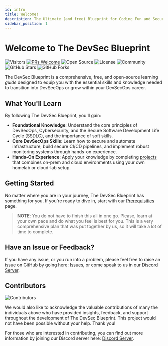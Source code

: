 ```yaml
---
id: intro
title: Welcome!
description: The Ultimate (and free) Blueprint for Coding Fun and Securing Runs!
sidebar_position: 1
---
```


<!-- markdownlint-disable MD025 -->

# Welcome to The DevSec Blueprint

<!-- markdownlint-enable MD025 -->

![Visitors](https://api.visitorbadge.io/api/visitors?path=https%3A%2F%2Fgithub.com%2Fdevsecblueprint%2Fdevsecblueprint&countColor=%23ffbe00)
[![PRs Welcome](https://img.shields.io/badge/PRs-welcome-brightgreen.svg?style=for-the-badge)](https://makeapullrequest.com)
![Open Source](https://img.shields.io/badge/Open%20Source-❤-blue?style=for-the-badge)
![License](https://img.shields.io/badge/License-MIT-green?style=for-the-badge)
![Community](https://img.shields.io/badge/Community-Join%20Us-brightgreen?style=for-the-badge)
![GitHub Stars](https://img.shields.io/github/stars/The-DevSec-Blueprint/devsecblueprint.github.io?style=for-the-badge)
![GitHub Forks](https://img.shields.io/github/forks/The-DevSec-Blueprint/devsecblueprint.github.io?style=for-the-badge)

The DevSec Blueprint is a comprehensive, free, and open-source learning _guide_ designed to equip you with the essential skills and knowledge needed to transition into DevSecOps or grow within your DevSecOps career.

## What You'll Learn

By following The DevSec Blueprint, you'll gain:

- **Foundational Knowledge**: Understand the core principles of DevSecOps, Cybersecurity, and the Secure Software Development Life Cycle (SSDLC), and the importance of soft skills.
- **Core DevSecOps Skills**: Learn how to secure and automate infrastructure, build secure CI/CD pipelines, and implement robust monitoring systems through hands-on experience.
- **Hands-On Experience**: Apply your knowledge by completing [projects] that combines on-prem and cloud environments using your own homelab or cloud-lab setup.

## Getting Started

No matter where you are in your journey, The DevSec Blueprint has something for you. If you're ready to dive in, start with our [Prerequisities] page.

> **NOTE**: You do not have to finish this all in one go. Please, learn at your own pace and do what you feel is best for you. This is a very comprehensive plan that was put together by us, so it will take a lot of time to complete.

## Have an Issue or Feedback?

If you have any issue, or you run into a problem, please feel free to raise an issue on GitHub by going here: [Issues](https://github.com/devsecblueprint/devsecblueprint/issues), or come speak to us in our [Discord Server].

## Contributors

![Contributors](https://raw.githubusercontent.com/devsecblueprint/devsecblueprint/refs/heads/main/static/img/CONTRIBUTORS.svg)

We would also like to acknowledge the valuable contributions of many the individuals above who have provided insights, feedback, and support throughout the development of The DevSec Blueprint. This project would not have been possible without your help. Thank you!

For those who are interested in contributing, you can find out more information by joining our Discord server here: [Discord Server].

<!-- Links -->

[projects]: ./projects/
[Prerequisities]: ./prerequisites.md
[Discord Server]: https://discord.gg/enMmUNq8jc
